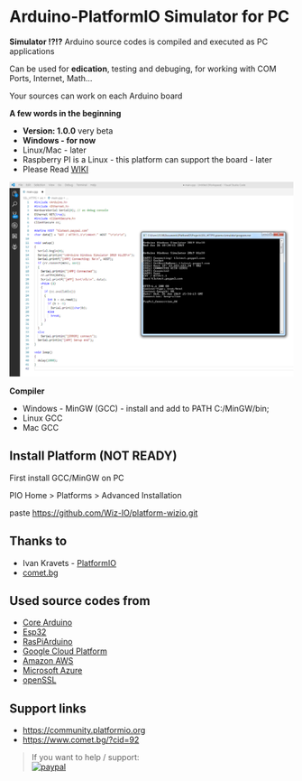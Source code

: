 # Arduino-PlatformIO Simulator for PC

**Simulator !?!?** Arduino source codes is compiled and executed as PC applications

Can be used for **edication**, testing and debuging, for working with COM Ports, Internet, Math...

Your sources can work on each Arduino board

**A few words in the beginning**
* **Version: 1.0.0** very beta
* **Windows - for now**
* Linux/Mac - later
* Raspberry PI is a Linux - this platform can support the board - later
* Please Read [WIKI](https://github.com/Wiz-IO/platform-wizio/wiki)

![Project](https://raw.githubusercontent.com/Wiz-IO/LIB/master/images//arduino-simulator.png) 

**Compiler**
* Windows - MinGW (GCC) - install and add to PATH C:/MinGW/bin;
* Linux GCC
* Mac GCC

## Install Platform (NOT READY)

First install GCC/MinGW on PC

PIO Home > Platforms > Advanced Installation 

paste https://github.com/Wiz-IO/platform-wizio.git


## Thanks to

* Ivan Kravets - [PlatformIO](https://platformio.org/)
* [comet.bg](https://www.comet.bg/?cid=92)

## Used source codes from

* [Core Arduino](https://github.com/arduino/Arduino)
* [Esp32](https://github.com/espressif/arduino-esp32)
* [RasPiArduino](https://github.com/me-no-dev/RasPiArduino)
* [Google Cloud Platform](https://github.com/GoogleCloudPlatform/google-cloud-iot-arduino)
* [Amazon AWS](https://github.com/aws)
* [Microsoft Azure](https://github.com/Azure)
* [openSSL](https://github.com/openssl/openssl)

## Support links

* https://community.platformio.org
* https://www.comet.bg/?cid=92



>If you want to help / support:   
[![paypal](https://www.paypalobjects.com/en_US/i/btn/btn_donate_SM.gif)](https://www.paypal.com/cgi-bin/webscr?cmd=_s-xclick&hosted_button_id=ESUP9LCZMZTD6)
